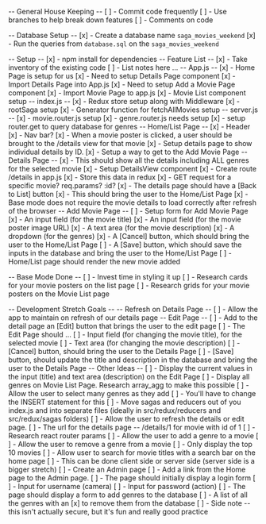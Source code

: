 -- General House Keeping --
    [ ] - Commit code frequently
    [ ] - Use branches to help break down features
    [ ] - Comments on code

-- Database Setup --
    [x] - Create a database name `saga_movies_weekend`
    [x] - Run the queries from `database.sql` on the `saga_movies_weekend`

-- Setup --
    [x] - npm install for dependencies
    -- Feature List --
        [x] - Take inventory of the existing code
        [ ] - List notes here ...
            -- App.js --
                [x] - Home Page is setup for us
                    [x] - Need to setup Details Page component
                        [x] - Import Details Page into App.js
                    [x] - Need to setup Add a Movie Page component
                        [x] - Import Movie Page to app.js
                [x] - Movie List component setup
            -- index.js --
                [x] - Redux store setup along with Middleware
                [x] - rootSaga setup
                    [x] - Generator function for fetchAllMovies setup
            -- server.js --
                [x] - movie.router.js setup
                [x] - genre.router.js needs setup
                    [x] - setup router.get to query database for genres
    -- Home/List Page --
        [x] - Header
        [x] - Nav bar?
        [x] - When a movie poster is clicked, a user should be brought to the /details view for that movie
            [x] - Setup details page to show individual details by ID.
        [x] - Setup a way to get to the Add Movie Page
    -- Details Page --
        [x] - This should show all the details including ALL genres for the selected movie
            [x] - Setup DetailsView component
            [x] - Create route /details in app.js
            [x] - Store this data in redux
            [x] - GET request for a specific movie? req.params? :id?
        [x] - The details page should have a [Back to List] button
            [x] - This should bring the user to the Home/List Page
            [x] - Base mode does not require the movie details to load correctly after refresh of the browser
    -- Add Movie Page --
        [ ] - Setup form for Add Movie Page
            [x] - An input field (for the movie title)
            [x] - An input field (for the movie poster image URL)
            [x] - A text area (for the movie description)
            [x] - A dropdown (for the genres)
            [x] - A [Cancel] button, which should bring the user to the Home/List Page
            [ ] - A [Save] button, which should save the inputs in the database and bring the user to the Home/List Page
                [ ] - Home/List page should render the new movie added

-- Base Mode Done --
    [ ] - Invest time in styling it up
        [ ] - Research cards for your movie posters on the list page
        [ ] - Research grids for your movie posters on the Movie List page

-- Development Stretch Goals --
    -- Refresh on Details Page --
        [ ] - Allow the app to maintain on refresh of our details page
    -- Edit Page --
        [ ] - Add to the detail page an [Edit] button that brings the user to the edit page
        [ ] - The Edit Page should ...
            [ ] - Input field (for changing the movie title), for the selected movie
            [ ] - Text area (for changing the movie description)
            [ ] - [Cancel] button, should bring the user to the Details Page
            [ ] - [Save] button, should update the title and description in the database and bring the user to the Details Page
    -- Other Ideas --
        [ ] - Display the current values in the input (title) and text area (description) on the Edit Page
        [ ] - Display all genres on Movie List Page. Research array_agg to make this possible
        [ ] - Allow the user to select many genres as they add
            [ ] - You'll have to change the INSERT statement for this
        [ ] - Move sagas and reducers out of you index.js and into separate files (ideally in src/redux/reducers and src/redux/sagas folders)
        [ ] - Allow the user to refresh the details or edit page.
            [ ] - The url for the details page -- /details/1 for movie with id of 1
            [ ] - Research react router params
        [ ] - Allow the user to add a genre to a movie
        [ ] - Allow the user to remove a genre from a movie
        [ ] - Only display the top 10 movies
            [ ] - Allow user to search for movie titles with a search bar on the home page
            [ ] - This can be done client side or server side (server side is a bigger stretch)
        [ ] - Create an Admin page
            [ ] - Add a link from the Home page to the Admin page.
            [ ] - The page should initially display a login form
                [ ] - Input for username (camera)
                [ ] - Input for password (action)
            [ ] - The page should display a form to add genres to the database
                [ ] - A list of all the genres with an [x] to remove them from the database
                [ ] - Side note -- this isn't actually secure, but it's fun and really good practice